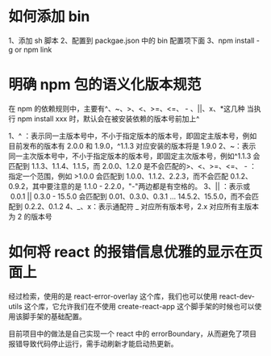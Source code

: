 # 如何添加 bin

1、添加 sh 脚本
2、配置到 packgae.json 中的 bin 配置项下面
3、npm install -g or npm link

# 明确 npm 包的语义化版本规范

在 npm 的依赖规则中，主要有^、~、>、<、>=、<=、 - 、||、x、\*这几种
当执行 npm install xxx 时，默认会在被安装依赖的版本号前加上^

1、^ ：表示同一主版本号中，不小于指定版本的版本号，即固定主版本号，例如目前发布的版本有 2.0.0 和 1.9.0，^1.1.3 对应安装的版本将是 1.9.0
2、~：表示同一主次版本号中，不小于指定版本的版本号，即固定主次版本号，例如^1.1.3 会匹配到 1.1.3、1.1.4、1.1.5，而 2.0.0、1.2.0 是不会匹配的>、<、>=、<=、 - ：指定一个范围，例如 >1.0.0 会匹配到 1.0.0、1.1.2、2.2.3，而不会匹配 0.1.2、0.9.2，其中要注意的是 1.1.0 - 2.2.0，"-"两边都是有空格的。
3、|| ：表示或  0.0.1 || 0.3.0 - 15.5.0 会匹配到 0.01、0.3.0、0.3.1 ... 14.5.2、15.5.0，而不会匹配到 0.2.2、0.1.2
4、_、x：表示通配符 _ 对应所有版本号，2.x 对应所有主版本为 2 的版本号

# 如何将 react 的报错信息优雅的显示在页面上

经过检索，使用的是 react-error-overlay 这个库，我们也可以使用 react-dev-utils 这个库，它允许我们在不使用 create-react-app 这个脚手架的时候也可以使用该脚手架的基础配置。

目前项目中的做法是自己实现一个 react 中的 errorBoundary，从而避免了项目报错导致代码停止运行，需手动刷新才能启动热更新。
